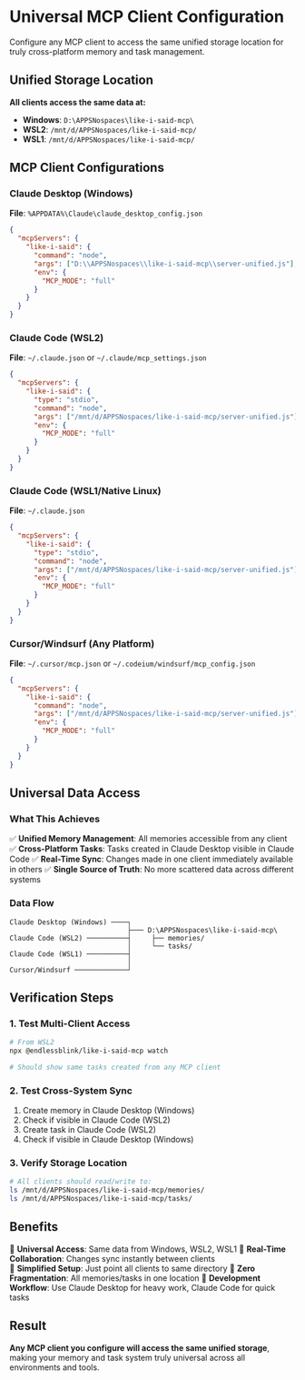 # Universal MCP Client Configuration

Configure any MCP client to access the same unified storage location for truly cross-platform memory and task management.

## Unified Storage Location

**All clients access the same data at:**
- **Windows**: `D:\APPSNospaces\like-i-said-mcp\`
- **WSL2**: `/mnt/d/APPSNospaces/like-i-said-mcp/`
- **WSL1**: `/mnt/d/APPSNospaces/like-i-said-mcp/`

## MCP Client Configurations

### Claude Desktop (Windows)

**File**: `%APPDATA%\Claude\claude_desktop_config.json`

```json
{
  "mcpServers": {
    "like-i-said": {
      "command": "node",
      "args": ["D:\\APPSNospaces\\like-i-said-mcp\\server-unified.js"],
      "env": {
        "MCP_MODE": "full"
      }
    }
  }
}
```

### Claude Code (WSL2)

**File**: `~/.claude.json` or `~/.claude/mcp_settings.json`

```json
{
  "mcpServers": {
    "like-i-said": {
      "type": "stdio",
      "command": "node",
      "args": ["/mnt/d/APPSNospaces/like-i-said-mcp/server-unified.js"],
      "env": {
        "MCP_MODE": "full"
      }
    }
  }
}
```

### Claude Code (WSL1/Native Linux)

**File**: `~/.claude.json`

```json
{
  "mcpServers": {
    "like-i-said": {
      "type": "stdio", 
      "command": "node",
      "args": ["/mnt/d/APPSNospaces/like-i-said-mcp/server-unified.js"],
      "env": {
        "MCP_MODE": "full"
      }
    }
  }
}
```

### Cursor/Windsurf (Any Platform)

**File**: `~/.cursor/mcp.json` or `~/.codeium/windsurf/mcp_config.json`

```json
{
  "mcpServers": {
    "like-i-said": {
      "command": "node", 
      "args": ["/mnt/d/APPSNospaces/like-i-said-mcp/server-unified.js"],
      "env": {
        "MCP_MODE": "full"
      }
    }
  }
}
```

## Universal Data Access

### What This Achieves

✅ **Unified Memory Management**: All memories accessible from any client
✅ **Cross-Platform Tasks**: Tasks created in Claude Desktop visible in Claude Code
✅ **Real-Time Sync**: Changes made in one client immediately available in others
✅ **Single Source of Truth**: No more scattered data across different systems

### Data Flow

```
Claude Desktop (Windows) ────┐
                             ├─── D:\APPSNospaces\like-i-said-mcp\
Claude Code (WSL2) ──────────┤     ├── memories/
                             │     └── tasks/ 
Claude Code (WSL1) ──────────┤
                             │
Cursor/Windsurf ─────────────┘
```

## Verification Steps

### 1. Test Multi-Client Access
```bash
# From WSL2
npx @endlessblink/like-i-said-mcp watch

# Should show same tasks created from any MCP client
```

### 2. Test Cross-System Sync
1. Create memory in Claude Desktop (Windows)
2. Check if visible in Claude Code (WSL2)
3. Create task in Claude Code (WSL2)  
4. Check if visible in Claude Desktop (Windows)

### 3. Verify Storage Location
```bash
# All clients should read/write to:
ls /mnt/d/APPSNospaces/like-i-said-mcp/memories/
ls /mnt/d/APPSNospaces/like-i-said-mcp/tasks/
```

## Benefits

🚀 **Universal Access**: Same data from Windows, WSL2, WSL1
🚀 **Real-Time Collaboration**: Changes sync instantly between clients  
🚀 **Simplified Setup**: Just point all clients to same directory
🚀 **Zero Fragmentation**: All memories/tasks in one location
🚀 **Development Workflow**: Use Claude Desktop for heavy work, Claude Code for quick tasks

## Result

**Any MCP client you configure will access the same unified storage**, making your memory and task system truly universal across all environments and tools.
